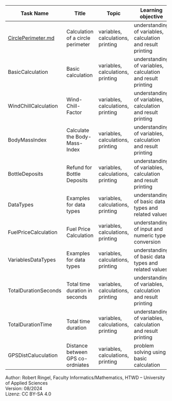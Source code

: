 | **Task Name**         | **Title**                         | **Topic**                         | **Learning objective**                                      | **Complexity** | **Task type**      | **Notes** |
| --------------------- | --------------------------------- | --------------------------------- | ----------------------------------------------------------- | -------------- | ------------------ | --------- |
| [CirclePerimeter.md](BasicCalculation.md)       | Calculation of a circle perimeter | variables, calculations, printing | understanding of variables, calculation and result printing | 1 - low        | worked out example |           |
| BasicCalculation      | Basic calculation                 | variables, calculations, printing | understanding of variables, calculation and result printing | 1 - low        | imitation task     |           |
| WindChillCalculation  | Wind-Chill-Factor                 | variables, calculations, printing | understanding of variables, calculation and result printing | 1 - low        | imitation task     |           |
| BodyMassIndex         | Calculate the Body-Mass-Index     | variables, calculations, printing | understanding of variables, calculation and result printing | 1 - low        | conventional task  |           |
| BottleDeposits        | Refund for Bottle Deposits        | variables, calculations, printing | understanding of variables, calculation and result printing | 1 - low        | completion task    |           |
| DataTypes             | Examples for data types           | variables, calculations, printing | understanding of basic data types and related values        | 1 - low        | completion task    |           |
| FuelPriceCalculation  | Fuel Price Calculation            | variables, calculations, printing | understanding of input and numeric type conversion          | 1 - low        | completion task    |           |
| VariablesDataTypes    | Examples for data types           | variables, calculations, printing | understanding of basic data types and related values        | 1 - low        | worked out example |           |
| TotalDurationSeconds  | Total time duration in seconds    | variables, calculations, printing | understanding of variables, calculation and result printing | 2 - normal     | conventional task  |           |
| TotalDurationTime     | Total time duration               | variables, calculations, printing | understanding of variables, calculation and result printing | 2 - normal     | conventional task  |           |
| GPSDistCaluculation   | Distance between GPS co-ordniates | variables, calculations, printing | problem solving using basic calculation                     | 2 - normal     | conventional task  |           |  


Author: Robert Ringel, Faculty Informatics/Mathematics, HTWD – University of Applied Sciences  
Version: 08/2024            
Lizenz: CC BY-SA 4.0
